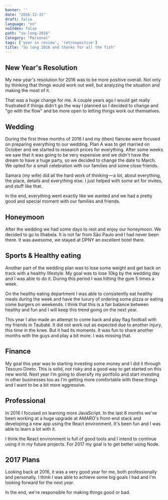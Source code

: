 ```yaml
---
banner: ''
date: "2016-12-31"
draft: false
language: "en"
noIndex: false
path: "so-long-2016"
Category: "Personal"
tags: ['year in review', 'retrospective']
title: "So long 2016 and thanks for all the fish"
---
```


## New Year's Resolution

My new year's resolution for 2016 was to be more positive overall. Not only by thinking that things would work out well, but analyzing the situation and making the most of it.

That was a huge change for me. A couple years ago I would get really frustrated if things didn't go the way I planned so I decided to change and "go with the flow" and be more open to letting things work out themselves.

## Wedding

During the first three months of 2016 I and my (then) fiancée were focused on preparing everything to our wedding. Plan A was to get married on October and we started to research prices for everything. After some weeks we saw that it was going to be very expensive and we didn't have the dream to have a huge party, so we decided to change the date to March. We opted for a small celebration with our families and some close friends.

Samara (my wife) did all the hard work of thinking — a lot, about everything, the place, details and everything else. I just helped with some art for invites, and stuff like that.

In the end, everything went exactly like we wanted and we had a pretty good and special moment with our families and friends.

## Honeymoon

After the wedding we had some days to rest and enjoy our honeymoon. We decided to go to Ilhabela. It is not far from São Paulo and I had never been there. It was awesome, we stayed at DPNY an excellent hotel there.

## Sports & Healthy eating

Another part of the wedding plan was to lose some weight and get back on track with a healthy lifestyle. My goal was to lose 10kg by the wedding day and I was able to do it. During this period I was hitting the gym 5 times a week.

On the healthy eating department I was able to consistently eat healthy meals during the week and have the luxury of ordering some pizza or eating some burgers on weekends. I think that this is a fair balance between healthy and fun and I will keep this trend going on the next year.

This year I also made an attempt to come back and play flag football with my friends in Taubaté. It did not work out as expected due to another injury, this time in the knee. But it had its moments. It was fun to share another months with the guys and play a bit more. I was missing that.

## Finance

My goal this year was to starting investing some money and I did it through Tesouro Direto. This is solid, not risky and a good way to get started on this new world. Next year I’m going to diversify my portfolio and start investing in other businesses too as I'm getting more comfortable with these things and I want to be a bit more aggressive.

## Professional

In 2016 I focused on learning more JavaScript. In the last 6 months we've been working at a huge upgrade at AMARO's front-end stack and developing a new app using the React environment. It's been fun and I was able to learn a lot with it.

I think the React environment is full of good tools and I intend to continue using it in my future projects. For 2017 my goal is to get better using Node.

## 2017 Plans

Looking back at 2016, it was a very good year for me, both professionally and personally. I think I was able to achieve some big goals I had and I'm looking forward for the next year.

In the end, we're responsible for making things good or bad.
